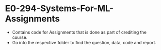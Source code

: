 # E0-294-Systems-For-ML-Assignments

- Contains code for Assignments that is done as part of crediting the course.
- Go into the respective folder to find the question, data, code and report.

